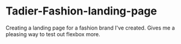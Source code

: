 # Tadier-Fashion-landing-page
Creating a landing page for a fashion brand I've created. Gives me a pleasing way to test out flexbox more.
